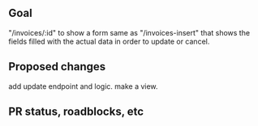 ## Goal
"/invoices/:id" to show a form same as "/invoices-insert" that shows the fields filled with the actual data in order to update or cancel.

## Proposed changes
add update endpoint and logic. make a view.

## PR status, roadblocks, etc
